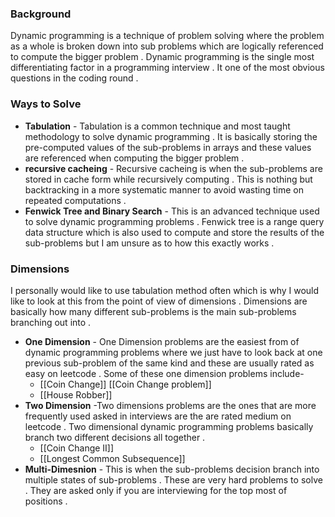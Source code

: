 
### Background
Dynamic programming is a technique of problem solving where the problem as a whole is broken down into sub problems which are logically referenced to compute the bigger problem . Dynamic programming is the single most differentiating factor in a programming interview . It one of the most obvious questions in the coding round . 


### Ways to Solve 

- **Tabulation** - Tabulation is a common technique and most taught methodology to solve dynamic programming . It is basically storing the pre-computed values of the sub-problems in arrays and these values are referenced when computing the bigger problem . 
- **recursive cacheing** - Recursive cacheing is when the sub-problems are stored in cache form while recursively computing . This is nothing but backtracking in a more systematic manner to avoid wasting time on repeated computations . 
- **Fenwick Tree and Binary Search** - This is an advanced technique used to solve dynamic programming problems . Fenwick tree is a range query data structure which is also used to compute and store the results of the sub-problems but I am unsure as to how this exactly works . 


### Dimensions 
I personally would like to use tabulation method often which is why I would like to look at this from the point of view of dimensions . Dimensions are basically how many different sub-problems is the main sub-problems branching out into . 
- **One Dimension** - One Dimension problems are the easiest from of dynamic programming problems where we just have to look back at one previous sub-problem of the same kind and these are usually rated as easy on leetcode . Some of these one dimension problems include-
	- [[Coin Change]] [[Coin Change problem]]
	- [[House Robber]]
- **Two Dimension** -Two dimensions problems are the ones that are more frequently used asked in interviews are the are rated medium on leetcode . Two dimensional dynamic programming problems basically branch two different decisions all together . 
	- [[Coin Change II]]
	- [[Longest Common Subsequence]]
- **Multi-Dimesnion** - This is when the sub-problems decision branch into multiple states of sub-problems . These are very hard problems to solve . They are asked only if you are interviewing for the top most of positions . 


